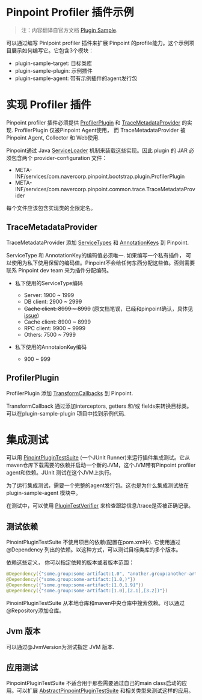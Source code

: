 Pinpoint Profiler 插件示例
========================

> 注：内容翻译自官方文档 [Plugin Sample](https://github.com/naver/pinpoint-plugin-sample).

可以通过编写 Pinlpoint profiler 插件来扩展 Pinpoint 的profile能力。这个示例项目展示如何编写它。它包含3个模块：

- plugin-sample-target: 目标类库
- plugin-sample-plugin: 示例插件
- plugin-sample-agent: 带有示例插件的agent发行包

# 实现 Profiler 插件

Pinpoint profiler 插件必须提供 [ProfilerPlugin](https://github.com/naver/pinpoint/blob/master/bootstrap-core/src/main/java/com/navercorp/pinpoint/bootstrap/plugin/ProfilerPlugin.java) 和 [TraceMetadataProvider](https://github.com/naver/pinpoint/blob/master/commons/src/main/java/com/navercorp/pinpoint/common/trace/TraceMetadataProvider.java) 的实现. ProfilerPlugin 仅被Pinpoint Agent使用， 而 TraceMetadataProvider 被 Pinpoint Agent, Collector 和 Web使用.

Pinpoint通过 Java [ServiceLoader](https://docs.oracle.com/javase/6/docs/api/java/util/ServiceLoader.html) 机制来装载这些实现。因此 plugin 的 JAR 必须包含两个 provider-configuration 文件：

- META-INF/services/com.navercorp.pinpoint.bootstrap.plugin.ProfilerPlugin
- META-INF/services/com.navercorp.pinpoint.common.trace.TraceMetadataProvider

每个文件应该包含实现类的全限定名。

## TraceMetadataProvider

TraceMetadataProvider 添加 [ServiceTypes](https://github.com/naver/pinpoint/blob/master/commons/src/main/java/com/navercorp/pinpoint/common/trace/ServiceType.java) 和 [AnnotationKeys](https://github.com/naver/pinpoint/blob/master/commons/src/main/java/com/navercorp/pinpoint/common/trace/AnnotationKey.java) 到 Pinpoint.

ServiceType 和 AnnotationKey的编码值必须唯一. 如果编写一个私有插件， 可以使用为私下使用保留的编码值。Pinpoint不会给任何东西分配这些值。否则需要联系 Pinpoint dev team 来为插件分配编码。

- 私下使用的ServiceType编码

    - Server: 1900 ~ 1999
    - DB client: 2900 ~ 2999
    - ~~Cache client: 8999 ~ 8999~~		(原文档笔误，已经和pinpoint确认，具体见 [issue](https://github.com/naver/pinpoint-plugin-sample/issues/21))
    - Cache client: 8900 ~ 8999
    - RPC client: 9900 ~ 9999
    - Others: 7500 ~ 7999

- 私下使用的AnnotaionKey编码

	- 900 ~ 999

## ProfilerPlugin

ProfilerPlugin 添加 [TransformCallbacks](https://github.com/naver/pinpoint/blob/master/bootstrap-core/src/main/java/com/navercorp/pinpoint/bootstrap/instrument/transformer/TransformCallback.java) 到 Pinpoint.

TransformCallback 通过添加interceptors, getters 和/或 fields来转换目标类。可以在plugin-sample-plugin 项目中找到示例代码.

# 集成测试

可以用 [PinointPluginTestSuite](https://github.com/naver/pinpoint/blob/master/test/src/main/java/com/navercorp/pinpoint/test/plugin/PinpointPluginTestSuite.java) (一个JUnit Runner)来运行插件集成测试。它从maven仓库下载需要的依赖并启动一个新的JVM，这个JVM带有Pinpoint profiler agent和依赖。JUnit 测试在这个JVM上执行。

为了运行集成测试，需要一个完整的agent发行包。这也是为什么集成测试放在 plugin-sample-agent 模块中。

在测试中，可以使用 [PluginTestVerifier](https://github.com/naver/pinpoint/blob/master/bootstrap-core/src/main/java/com/navercorp/pinpoint/bootstrap/plugin/test/PluginTestVerifier.java) 来检查跟踪信息/trace是否被正确记录。

## 测试依赖

PinointPluginTestSuite 不使用项目的依赖(配置在pom.xml中). 它使用通过 @Dependency 列出的依赖。以这种方式，可以测试目标类库的多个版本。

依赖这些定义， 你可以指定依赖的版本或者版本范围：

```java
@Dependency({"some.group:some-artifact:1.0", "another.group:another-artifact:2.1-RELEASE"})
@Dependency({"some.group:some-artifact:[1.0,)"})
@Dependency({"some.group:some-artifact:[1.0,1.9]"})
@Dependency({"some.group:some-artifact:[1.0],[2.1],[3.2])"})
```

PinointPluginTestSuite 从本地仓库和maven中央仓库中搜索依赖。可以通过@Repository添加仓库。

## Jvm 版本

可以通过@JvmVersion为测试指定 JVM 版本.

## 应用测试

PinpointPluginTestSuite 不适合用于那些需要通过自己的main class启动的应用。可以扩展 [AbstractPinpointPluginTestSuite](https://github.com/naver/pinpoint/blob/master/test/src/main/java/com/navercorp/pinpoint/test/plugin/AbstractPinpointPluginTestSuite.java) 和相关类型来测试这样的应用。




